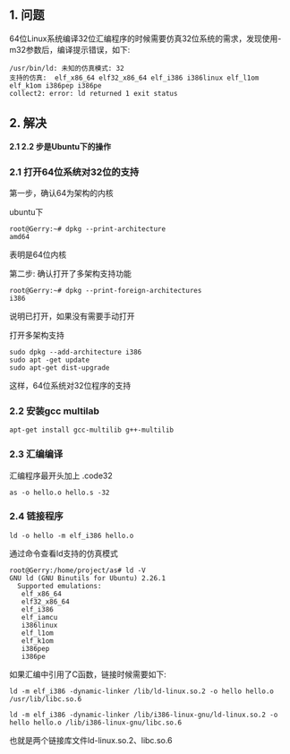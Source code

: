 ## 1. 问题

64位Linux系统编译32位汇编程序的时候需要仿真32位系统的需求，发现使用-m32参数后，编译提示错误，如下: 

```
/usr/bin/ld: 未知的仿真模式: 32  
支持的仿真:  elf_x86_64 elf32_x86_64 elf_i386 i386linux elf_l1om elf_k1om i386pep i386pe  
collect2: error: ld returned 1 exit status
```

## 2. 解决

**2.1 2.2 步是Ubuntu下的操作**

### 2.1 打开64位系统对32位的支持

第一步，确认64为架构的内核

ubuntu下

```
root@Gerry:~# dpkg --print-architecture
amd64
```

表明是64位内核

第二步: 确认打开了多架构支持功能

```
root@Gerry:~# dpkg --print-foreign-architectures
i386
```

说明已打开，如果没有需要手动打开

打开多架构支持

```
sudo dpkg --add-architecture i386  
sudo apt -get update  
sudo apt-get dist-upgrade
```

这样，64位系统对32位程序的支持

### 2.2 安装gcc multilab

```
apt-get install gcc-multilib g++-multilib    
```

### 2.3 汇编编译

汇编程序最开头加上 .code32

```
as -o hello.o hello.s -32
```

### 2.4 链接程序

```
ld -o hello -m elf_i386 hello.o
```

通过命令查看ld支持的仿真模式

```
root@Gerry:/home/project/as# ld -V
GNU ld (GNU Binutils for Ubuntu) 2.26.1
  Supported emulations:
   elf_x86_64
   elf32_x86_64
   elf_i386
   elf_iamcu
   i386linux
   elf_l1om
   elf_k1om
   i386pep
   i386pe
```

如果汇编中引用了C函数，链接时候需要如下: 

```
ld -m elf_i386 -dynamic-linker /lib/ld-linux.so.2 -o hello hello.o /usr/lib/libc.so.6
```

```
ld -m elf_i386 -dynamic-linker /lib/i386-linux-gnu/ld-linux.so.2 -o hello hello.o /lib/i386-linux-gnu/libc.so.6
```

也就是两个链接库文件ld-linux.so.2、libc.so.6